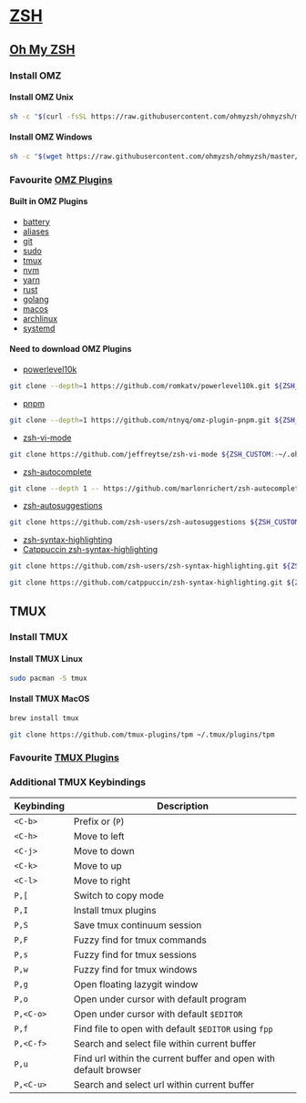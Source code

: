 # [ZSH](https://en.wikipedia.org/wiki/Z_shell)

## [Oh My ZSH](https://ohmyz.sh/#install)

### Install OMZ

#### Install OMZ Unix

```sh
sh -c "$(curl -fsSL https://raw.githubusercontent.com/ohmyzsh/ohmyzsh/master/tools/install.sh)"
```

#### Install OMZ Windows

```sh
sh -c "$(wget https://raw.githubusercontent.com/ohmyzsh/ohmyzsh/master/tools/install.sh -O -)"
```

### Favourite [OMZ Plugins](https://github.com/ohmyzsh/ohmyzsh/wiki/Plugins-Overview)

#### Built in OMZ Plugins

- [battery](https://github.com/ohmyzsh/ohmyzsh/tree/master/plugins/battery)
- [aliases](https://github.com/ohmyzsh/ohmyzsh/tree/master/plugins/aliases)
- [git](https://github.com/ohmyzsh/ohmyzsh/tree/master/plugins/git)
- [sudo](https://github.com/ohmyzsh/ohmyzsh/tree/master/plugins/sudo)
- [tmux](https://github.com/ohmyzsh/ohmyzsh/tree/master/plugins/tmux)
- [nvm](https://github.com/ohmyzsh/ohmyzsh/tree/master/plugins/nvm)
- [yarn](https://github.com/ohmyzsh/ohmyzsh/tree/master/plugins/yarn)
- [rust](https://github.com/ohmyzsh/ohmyzsh/tree/master/plugins/rust)
- [golang](https://github.com/ohmyzsh/ohmyzsh/tree/master/plugins/golang)
- [macos](https://github.com/ohmyzsh/ohmyzsh/tree/master/plugins/macos)
- [archlinux](https://github.com/ohmyzsh/ohmyzsh/tree/master/plugins/archlinux)
- [systemd](https://github.com/ohmyzsh/ohmyzsh/tree/master/plugins/systemd)

#### Need to download OMZ Plugins

- [powerlevel10k](https://github.com/romkatv/powerlevel10k)

```sh
git clone --depth=1 https://github.com/romkatv/powerlevel10k.git ${ZSH_CUSTOM:-$HOME/.oh-my-zsh/custom}/themes/powerlevel10k
```

- [pnpm](https://github.com/ntnyq/omz-plugin-pnpm)

```sh
git clone --depth=1 https://github.com/ntnyq/omz-plugin-pnpm.git ${ZSH_CUSTOM:-$HOME/.oh-my-zsh/custom}/plugins/pnpm
```

- [zsh-vi-mode](https://github.com/jeffreytse/zsh-vi-mode)

```sh
git clone https://github.com/jeffreytse/zsh-vi-mode ${ZSH_CUSTOM:-~/.oh-my-zsh/custom/}/plugins/zsh-vi-mode
```

- [zsh-autocomplete](https://github.com/marlonrichert/zsh-autocomplete)

```sh
git clone --depth 1 -- https://github.com/marlonrichert/zsh-autocomplete.git ${ZSH_CUSTOM:-~/.oh-my-zsh/custom}/plugins/zsh-autocomplete
```

- [zsh-autosuggestions](https://github.com/zsh-users/zsh-autosuggestions)

```sh
git clone https://github.com/zsh-users/zsh-autosuggestions ${ZSH_CUSTOM:-~/.oh-my-zsh/custom}/plugins/zsh-autosuggestions
```

- [zsh-syntax-highlighting](https://github.com/marlonrichert/zsh-syntax-highlighting)
- [Catppuccin zsh-syntax-highlighting](https://github.com/catppuccin/zsh-syntax-highlighting)

```sh
git clone https://github.com/zsh-users/zsh-syntax-highlighting.git ${ZSH_CUSTOM:-~/.oh-my-zsh/custom}/plugins/zsh-syntax-highlighting
```

```sh
git clone https://github.com/catppuccin/zsh-syntax-highlighting.git ${ZSH_CUSTOM:-~/.oh-my-zsh/custom}/themes/zsh-syntax-highlighting/
```

## TMUX

### Install TMUX

#### Install TMUX Linux

```sh
sudo pacman -S tmux
```

#### Install TMUX MacOS

```sh
brew install tmux
```

```sh
git clone https://github.com/tmux-plugins/tpm ~/.tmux/plugins/tpm
```

### Favourite [TMUX Plugins](https://github.com/tmux-plugins/tpm)

### Additional TMUX Keybindings

| Keybinding | Description                                                      |
|------------|------------------------------------------------------------------|
| `<C-b>`    | Prefix or (`P`)                                                  |
| `<C-h>`    | Move to left                                                     |
| `<C-j>`    | Move to down                                                     |
| `<C-k>`    | Move to up                                                       |
| `<C-l>`    | Move to right                                                    |
| `P,[`      | Switch to copy mode                                              |
| `P,I`      | Install tmux plugins                                             |
| `P,S`      | Save tmux continuum session                                      |
| `P,F`      | Fuzzy find for tmux commands                                     |
| `P,s`      | Fuzzy find for tmux sessions                                     |
| `P,w`      | Fuzzy find for tmux windows                                      |
| `P,g`      | Open floating lazygit window                                     |
| `P,o`      | Open under cursor  with default program                          |
| `P,<C-o>`  | Open under cursor  with default `$EDITOR`                        |
| `P,f`      | Find file to open with default `$EDITOR` using `fpp`             |
| `P,<C-f>`  | Search and select file within current buffer                     |
| `P,u`      | Find url within the current buffer and open with default browser |
| `P,<C-u>`  | Search and select url within current buffer                      |
